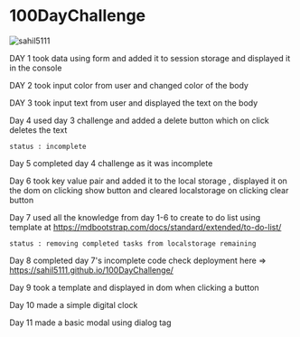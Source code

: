 # 100DayChallenge

<p align="left"> <img src="https://komarev.com/ghpvc/?username=sahil5111&label=Profile%20views&color=0e75b6&style=flat" alt="sahil5111" /> </p>

DAY 1 
    took data using form and added it to session storage and displayed it in the console

DAY 2
    took input color from user and changed color of the body 

DAY 3
    took input text from user and displayed the text on the body

Day 4 
    used day 3 challenge and added a delete button which on click deletes the text 

    status : incomplete

Day 5
    completed day 4 challenge as it was incomplete

Day 6 
    took key value pair and added it to the local storage , displayed it on the dom on clicking show button and cleared localstorage on clicking clear button

Day 7
    used all the knowledge from day 1-6 to create to do list using template at https://mdbootstrap.com/docs/standard/extended/to-do-list/
    
    status : removing completed tasks from localstorage remaining 

Day 8
    completed day 7's incomplete code
    check deployment here => https://sahil5111.github.io/100DayChallenge/

Day 9
    took a template and displayed in dom when clicking a button

Day 10 
    made a simple digital clock

Day 11 
    made a basic modal using dialog tag